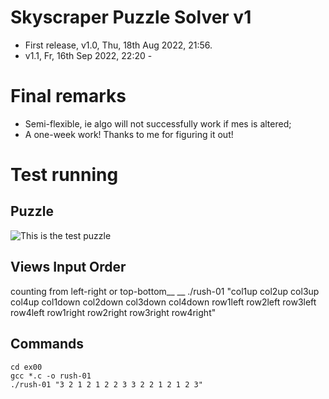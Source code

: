 # Skyscraper Puzzle Solver v1
- First release, v1.0, Thu, 18th Aug 2022, 21:56.
- v1.1, Fr, 16th Sep 2022, 22:20 -

# Final remarks
- Semi-flexible, ie algo will not successfully work 
if mes is altered;
- A one-week work! Thanks to me for figuring it out!

# Test running

## Puzzle
![This is the test puzzle](https://steamuserimages-a.akamaihd.net/ugc/947343292121732592/A6E3950ABFA019E3D5C78A3C202AE6A365FD93C1/)

## Views Input Order 
counting from left-right or top-bottom__
__
./rush-01 "col1up col2up col3up col4up col1down col2down col3down col4down row1left row2left row3left row4left row1right row2right row3right row4right"

## Commands
```
cd ex00
gcc *.c -o rush-01
./rush-01 "3 2 1 2 1 2 2 3 3 2 2 1 2 1 2 3"
```
